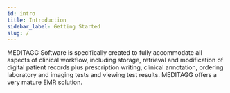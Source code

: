 ```yaml
---
id: intro
title: Introduction
sidebar_label: Getting Started
slug: /
---
```


<!-- ## Overview

By implementing EMR, patient data can be tracked over an extended period of time by multiple healthcare providers. It can help identify those who are due for preventive checkups and screenings and monitor how each patient measures up to certain requirements like vaccinations and blood pressure readings. EMRs are designed to help organizations provide efficient and precise care. -->

MEDITAGG Software is specifically created to fully accommodate all aspects of clinical workflow, including storage, retrieval and modification of digital patient records plus prescription writing, clinical annotation, ordering laboratory and imaging tests and viewing test results. MEDITAGG offers a very mature EMR solution.
